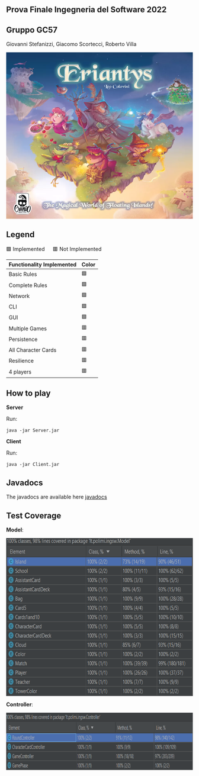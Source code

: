 Prova Finale Ingegneria del Software 2022
---------------------------------------
Gruppo GC57
---------------------------------------
 Giovanni Stefanizzi, 
 Giacomo Scortecci, 
 Roberto Villa
 
 <a href="url"><img src="/src/main/resources/Graphical_Assets/gioco.png" align="center" height="450" width="600" ></a>
 
 Legend
 ------
  🟩 Implemented &emsp; 🟥 Not Implemented        


Functionality Implemented  | Color
------------- | -------------
Basic Rules  | 🟩
Complete Rules  | 🟩
Network | 🟩
CLI | 🟩
GUI  | 🟩
Multiple Games  | 🟥
Persistence  | 🟥
All Character Cards  | 🟥
Resilience | 🟥
4 players | 🟥



How to play
----
**Server**

Run:
```
java -jar Server.jar
```

**Client**

Run:
```
java -jar Client.jar
```

Javadocs
----
The javadocs are available here
    <a href="deliverables" target="_blank">javadocs</a>

Test Coverage
---

**Model**:

<a href="url"><img src="/src/main/resources/Graphical_Assets/coverage_model.png" align="center" height="427" width="662" ></a>

**Controller**:

<a href="url"><img src="/src/main/resources/Graphical_Assets/coverage_controller.png" align="center" height="155" width="918" ></a>
